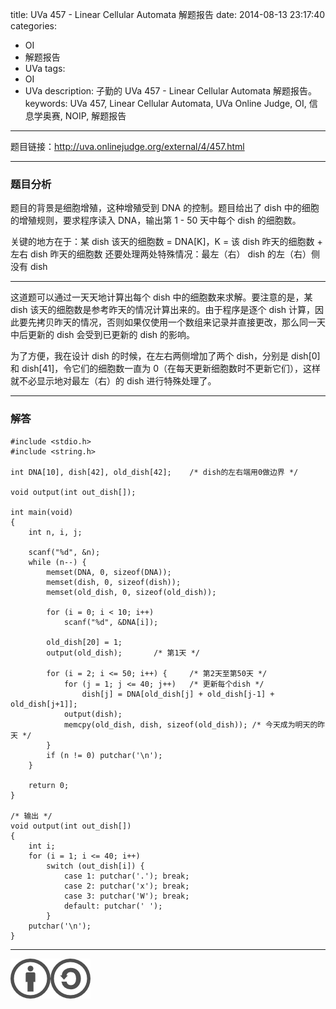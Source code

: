 title: UVa 457 - Linear Cellular Automata 解题报告
date: 2014-08-13 23:17:40
categories:
- OI
- 解题报告
- UVa
tags:
- OI
- UVa
description: 子勤的 UVa 457 - Linear Cellular Automata 解题报告。
keywords: UVa 457, Linear Cellular Automata, UVa Online Judge, OI, 信息学奥赛, NOIP, 解题报告
---

题目链接：<http://uva.onlinejudge.org/external/4/457.html>

---

### 题目分析

题目的背景是细胞增殖，这种增殖受到 DNA 的控制。题目给出了 dish 中的细胞的增殖规则，要求程序读入 DNA，输出第 1 - 50 天中每个 dish 的细胞数。

关键的地方在于：某 dish 该天的细胞数 = DNA[K]，K = 该 dish 昨天的细胞数 + 左右 dish 昨天的细胞数
还要处理两处特殊情况：最左（右） dish 的左（右）侧没有 dish

<!-- more -->

---

这道题可以通过一天天地计算出每个 dish 中的细胞数来求解。要注意的是，某 dish 该天的细胞数是参考昨天的情况计算出来的。由于程序是逐个 dish 计算，因此要先拷贝昨天的情况，否则如果仅使用一个数组来记录并直接更改，那么同一天中后更新的 dish 会受到已更新的 dish 的影响。

为了方便，我在设计 dish 的时候，在左右两侧增加了两个 dish，分别是 dish[0] 和 dish[41]，令它们的细胞数一直为 0（在每天更新细胞数时不更新它们），这样就不必显示地对最左（右）的 dish 进行特殊处理了。

---

### 解答

	#include <stdio.h>
	#include <string.h>

	int DNA[10], dish[42], old_dish[42];	/* dish的左右端用0做边界 */

	void output(int out_dish[]);

	int main(void)
	{
		int n, i, j;

		scanf("%d", &n);
		while (n--) {
			memset(DNA, 0, sizeof(DNA));
			memset(dish, 0, sizeof(dish));
			memset(old_dish, 0, sizeof(old_dish));

			for (i = 0; i < 10; i++)
				scanf("%d", &DNA[i]);

			old_dish[20] = 1;
			output(old_dish);		/* 第1天 */

			for (i = 2; i <= 50; i++) {     /* 第2天至第50天 */
				for (j = 1; j <= 40; j++)   /* 更新每个dish */
					dish[j] = DNA[old_dish[j] + old_dish[j-1] + old_dish[j+1]];
				output(dish);
				memcpy(old_dish, dish, sizeof(old_dish)); /* 今天成为明天的昨天 */
			}
			if (n != 0) putchar('\n');
		}

		return 0;
	}

	/* 输出 */
	void output(int out_dish[])
	{
		int i;
		for (i = 1; i <= 40; i++)
			switch (out_dish[i]) {
				case 1: putchar('.'); break;
				case 2: putchar('x'); break;
				case 3: putchar('W'); break;
				default: putchar(' ');
			}
		putchar('\n');
	}

---

[![本文以 CC BY-SA 3.0 CN 协议发布](/img/cc-by-sa.png "左侧图案的原来源由 Wikimedia 用户 Sting 创作并以 CC BY 2.5 协议授权；右侧图案的原来源由 Creative Commons 创作并以 CC BY 2.0 协议授权。")](https://creativecommons.org/licenses/by-sa/3.0/cn/)